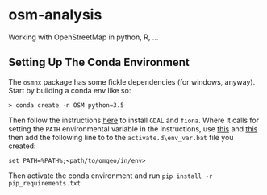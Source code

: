 # osm-analysis
Working with OpenStreetMap in python, R, ...

## Setting Up The Conda Environment
The `osmnx` package has some fickle dependencies (for windows, anyway). Start by building a conda env like so:

```
> conda create -n OSM python=3.5
```
Then follow the instructions [here](http://geoffboeing.com/2014/09/using-geopandas-windows/) to install `GDAL` and `fiona`.
Where it calls for setting the `PATH` environmental variable in the instructions, use [this](https://conda.io/docs/using/envs.html#saved-environment-variables) and [this](http://stackoverflow.com/questions/31598963/how-to-set-specific-environment-variables-when-activating-conda-environment)
then add the following line to to the `activate.d\env_var.bat` file you created:
```
set PATH=%PATH%;<path/to/omgeo/in/env>
```
Then activate the conda environment and run `pip install -r pip_requirements.txt`
